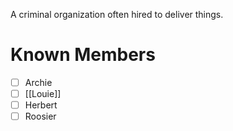 A criminal organization often hired to deliver things.
# Known Members
- [ ] Archie
- [ ] [[Louie]]
- [ ] Herbert
- [ ] Roosier